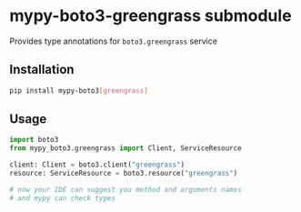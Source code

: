 # mypy-boto3-greengrass submodule

Provides type annotations for `boto3.greengrass` service

## Installation

```bash
pip install mypy-boto3[greengrass]
```

## Usage

```python
import boto3
from mypy_boto3.greengrass import Client, ServiceResource

client: Client = boto3.client("greengrass")
resource: ServiceResource = boto3.resource("greengrass")

# now your IDE can suggest you method and arguments names
# and mypy can check types
```

